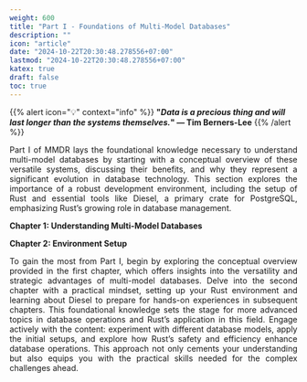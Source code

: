 ```yaml
---
weight: 600
title: "Part I - Foundations of Multi-Model Databases"
description: ""
icon: "article"
date: "2024-10-22T20:30:48.278556+07:00"
lastmod: "2024-10-22T20:30:48.278556+07:00"
katex: true
draft: false
toc: true
---
```

{{% alert icon="💡" context="info" %}}
<strong>"<em>Data is a precious thing and will last longer than the systems themselves.</em>" — Tim Berners-Lee</strong>
{{% /alert %}}

<p style="text-align: justify;">
Part I of MMDR lays the foundational knowledge necessary to understand multi-model databases by starting with a conceptual overview of these versatile systems, discussing their benefits, and why they represent a significant evolution in database technology. This section explores the importance of a robust development environment, including the setup of Rust and essential tools like Diesel, a primary crate for PostgreSQL, emphasizing Rust’s growing role in database management.
</p>

<p style="text-align: justify;">
<strong>Chapter 1: Understanding Multi-Model Databases</strong>
</p>

<p style="text-align: justify;">
<strong>Chapter 2: Environment Setup</strong>
</p>

<p style="text-align: justify;">
To gain the most from Part I, begin by exploring the conceptual overview provided in the first chapter, which offers insights into the versatility and strategic advantages of multi-model databases. Delve into the second chapter with a practical mindset, setting up your Rust environment and learning about Diesel to prepare for hands-on experiences in subsequent chapters. This foundational knowledge sets the stage for more advanced topics in database operations and Rust’s application in this field. Engage actively with the content: experiment with different database models, apply the initial setups, and explore how Rust’s safety and efficiency enhance database operations. This approach not only cements your understanding but also equips you with the practical skills needed for the complex challenges ahead.
</p>
